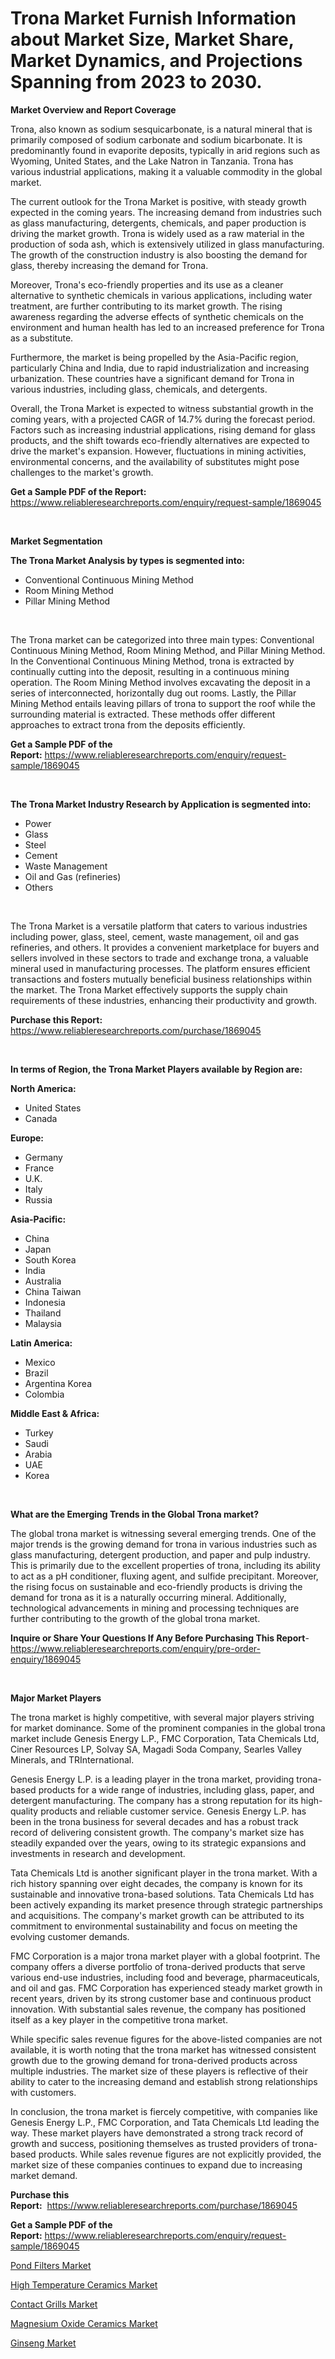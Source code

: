 <p><h1>Trona Market Furnish Information about Market Size, Market Share, Market Dynamics, and Projections Spanning from 2023 to 2030.</h1></p><p><strong>Market Overview and Report Coverage</strong></p>
<p><p>Trona, also known as sodium sesquicarbonate, is a natural mineral that is primarily composed of sodium carbonate and sodium bicarbonate. It is predominantly found in evaporite deposits, typically in arid regions such as Wyoming, United States, and the Lake Natron in Tanzania. Trona has various industrial applications, making it a valuable commodity in the global market.</p><p>The current outlook for the Trona Market is positive, with steady growth expected in the coming years. The increasing demand from industries such as glass manufacturing, detergents, chemicals, and paper production is driving the market growth. Trona is widely used as a raw material in the production of soda ash, which is extensively utilized in glass manufacturing. The growth of the construction industry is also boosting the demand for glass, thereby increasing the demand for Trona.</p><p>Moreover, Trona's eco-friendly properties and its use as a cleaner alternative to synthetic chemicals in various applications, including water treatment, are further contributing to its market growth. The rising awareness regarding the adverse effects of synthetic chemicals on the environment and human health has led to an increased preference for Trona as a substitute.</p><p>Furthermore, the market is being propelled by the Asia-Pacific region, particularly China and India, due to rapid industrialization and increasing urbanization. These countries have a significant demand for Trona in various industries, including glass, chemicals, and detergents.</p><p>Overall, the Trona Market is expected to witness substantial growth in the coming years, with a projected CAGR of 14.7% during the forecast period. Factors such as increasing industrial applications, rising demand for glass products, and the shift towards eco-friendly alternatives are expected to drive the market's expansion. However, fluctuations in mining activities, environmental concerns, and the availability of substitutes might pose challenges to the market's growth.</p></p>
<p><strong>Get a Sample PDF of the Report:</strong> <a href="https://www.reliableresearchreports.com/enquiry/request-sample/1869045">https://www.reliableresearchreports.com/enquiry/request-sample/1869045</a></p>
<p>&nbsp;</p>
<p><strong>Market Segmentation</strong></p>
<p><strong>The Trona Market Analysis by types is segmented into:</strong></p>
<p><ul><li>Conventional Continuous Mining Method</li><li>Room Mining Method</li><li>Pillar Mining Method</li></ul></p>
<p>&nbsp;</p>
<p><p>The Trona market can be categorized into three main types: Conventional Continuous Mining Method, Room Mining Method, and Pillar Mining Method. In the Conventional Continuous Mining Method, trona is extracted by continually cutting into the deposit, resulting in a continuous mining operation. The Room Mining Method involves excavating the deposit in a series of interconnected, horizontally dug out rooms. Lastly, the Pillar Mining Method entails leaving pillars of trona to support the roof while the surrounding material is extracted. These methods offer different approaches to extract trona from the deposits efficiently.</p></p>
<p><strong>Get a Sample PDF of the Report:</strong>&nbsp;<a href="https://www.reliableresearchreports.com/enquiry/request-sample/1869045">https://www.reliableresearchreports.com/enquiry/request-sample/1869045</a></p>
<p>&nbsp;</p>
<p><strong>The Trona Market Industry Research by Application is segmented into:</strong></p>
<p><ul><li>Power</li><li>Glass</li><li>Steel</li><li>Cement</li><li>Waste Management</li><li>Oil and Gas (refineries)</li><li>Others</li></ul></p>
<p>&nbsp;</p>
<p><p>The Trona Market is a versatile platform that caters to various industries including power, glass, steel, cement, waste management, oil and gas refineries, and others. It provides a convenient marketplace for buyers and sellers involved in these sectors to trade and exchange trona, a valuable mineral used in manufacturing processes. The platform ensures efficient transactions and fosters mutually beneficial business relationships within the market. The Trona Market effectively supports the supply chain requirements of these industries, enhancing their productivity and growth.</p></p>
<p><strong>Purchase this Report:</strong>&nbsp; <a href="https://www.reliableresearchreports.com/purchase/1869045">https://www.reliableresearchreports.com/purchase/1869045</a></p>
<p>&nbsp;</p>
<p><strong>In terms of Region, the Trona Market Players available by Region are:</strong></p>
<p>
    <p> <strong> North America: </strong>
        <ul>
            <li>United States</li>
            <li>Canada</li>
        </ul>
        </p> 
    <p> <strong> Europe: </strong>
        <ul>
            <li>Germany</li>
            <li>France</li>
            <li>U.K.</li>
            <li>Italy</li>
            <li>Russia</li>
        </ul>
        </p> 
    <p> <strong> Asia-Pacific: </strong>
        <ul>
            <li>China</li>
            <li>Japan</li>
            <li>South Korea</li>
            <li>India</li>
            <li>Australia</li>
            <li>China Taiwan</li>
            <li>Indonesia</li>
            <li>Thailand</li>
            <li>Malaysia</li>
        </ul>
        </p> 
    <p> <strong> Latin America: </strong>
        <ul>
            <li>Mexico</li>
            <li>Brazil</li>
            <li>Argentina Korea</li>
            <li>Colombia</li>
        </ul>
        </p> 
    <p> <strong> Middle East & Africa: </strong>
        <ul>
            <li>Turkey</li>
            <li>Saudi</li>
            <li>Arabia</li>
            <li>UAE</li>
            <li>Korea</li>
        </ul>
    </p>
    </p>
<p>&nbsp;</p>
<p><strong>What are the Emerging Trends in the Global Trona market?</strong></p>
<p><p>The global trona market is witnessing several emerging trends. One of the major trends is the growing demand for trona in various industries such as glass manufacturing, detergent production, and paper and pulp industry. This is primarily due to the excellent properties of trona, including its ability to act as a pH conditioner, fluxing agent, and sulfide precipitant. Moreover, the rising focus on sustainable and eco-friendly products is driving the demand for trona as it is a naturally occurring mineral. Additionally, technological advancements in mining and processing techniques are further contributing to the growth of the global trona market.</p></p>
<p><strong>Inquire or Share Your Questions If Any Before Purchasing This Report</strong>- <a href="https://www.reliableresearchreports.com/enquiry/pre-order-enquiry/1869045">https://www.reliableresearchreports.com/enquiry/pre-order-enquiry/1869045</a></p>
<p>&nbsp;</p>
<p><strong>Major Market Players</strong></p>
<p><p>The trona market is highly competitive, with several major players striving for market dominance. Some of the prominent companies in the global trona market include Genesis Energy L.P., FMC Corporation, Tata Chemicals Ltd, Ciner Resources LP, Solvay SA, Magadi Soda Company, Searles Valley Minerals, and TRInternational.</p><p>Genesis Energy L.P. is a leading player in the trona market, providing trona-based products for a wide range of industries, including glass, paper, and detergent manufacturing. The company has a strong reputation for its high-quality products and reliable customer service. Genesis Energy L.P. has been in the trona business for several decades and has a robust track record of delivering consistent growth. The company's market size has steadily expanded over the years, owing to its strategic expansions and investments in research and development.</p><p>Tata Chemicals Ltd is another significant player in the trona market. With a rich history spanning over eight decades, the company is known for its sustainable and innovative trona-based solutions. Tata Chemicals Ltd has been actively expanding its market presence through strategic partnerships and acquisitions. The company's market growth can be attributed to its commitment to environmental sustainability and focus on meeting the evolving customer demands.</p><p>FMC Corporation is a major trona market player with a global footprint. The company offers a diverse portfolio of trona-derived products that serve various end-use industries, including food and beverage, pharmaceuticals, and oil and gas. FMC Corporation has experienced steady market growth in recent years, driven by its strong customer base and continuous product innovation. With substantial sales revenue, the company has positioned itself as a key player in the competitive trona market.</p><p>While specific sales revenue figures for the above-listed companies are not available, it is worth noting that the trona market has witnessed consistent growth due to the growing demand for trona-derived products across multiple industries. The market size of these players is reflective of their ability to cater to the increasing demand and establish strong relationships with customers.</p><p>In conclusion, the trona market is fiercely competitive, with companies like Genesis Energy L.P., FMC Corporation, and Tata Chemicals Ltd leading the way. These market players have demonstrated a strong track record of growth and success, positioning themselves as trusted providers of trona-based products. While sales revenue figures are not explicitly provided, the market size of these companies continues to expand due to increasing market demand.</p></p>
<p><strong>Purchase this Report:</strong>&nbsp;&nbsp;<a href="https://www.reliableresearchreports.com/purchase/1869045">https://www.reliableresearchreports.com/purchase/1869045</a></p>
<p></p>
<p><strong>Get a Sample PDF of the Report:</strong>&nbsp;<a href="https://www.reliableresearchreports.com/enquiry/request-sample/1869045">https://www.reliableresearchreports.com/enquiry/request-sample/1869045</a></p>
<p><p><a href="https://medium.com/@santosh735584/pond-filters-market-outlook-industry-overview-and-forecast-2023-to-2030-d300889f9226">Pond Filters Market</a></p><p><a href="https://github.com/WillieWoodard/Market-Research-Report-List-2/blob/main/high-temperature-ceramics-market.md">High Temperature Ceramics Market</a></p><p><a href="https://medium.com/@ridhantakke90/contact-grills-market-competitive-analysis-market-trends-and-forecast-to-2030-ab0a4503d4e5">Contact Grills Market</a></p><p><a href="https://github.com/BryceTownsendr/Market-Research-Report-List-2/blob/main/magnesium-oxide-ceramics-market.md">Magnesium Oxide Ceramics Market</a></p><p><a href="https://medium.com/@queenlittle95/ginseng-market-insight-market-trends-growth-forecasted-from-2023-to-2030-e0b0251e4ac2">Ginseng Market</a></p></p>